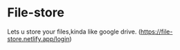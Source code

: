 # File-store
Lets u store your files,kinda like google drive.
(https://file-store.netlify.app/login)